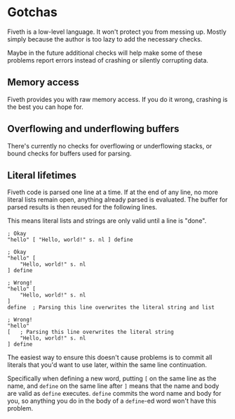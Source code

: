 # Gotchas

Fiveth is a low-level language. It won't protect you from messing up. Mostly
simply because the author is too lazy to add the necessary checks.

Maybe in the future additional checks will help make some of these problems
report errors instead of crashing or silently corrupting data.

## Memory access

Fiveth provides you with raw memory access. If you do it wrong, crashing is the
best you can hope for.

## Overflowing and underflowing buffers

There's currently no checks for overflowing or underflowing stacks, or bound
checks for buffers used for parsing.

## Literal lifetimes

Fiveth code is parsed one line at a time. If at the end of any line, no more
literal lists remain open, anything already parsed is evaluated. The buffer for
parsed results is then reused for the following lines.

This means literal lists and strings are only valid until a line is "done".

```
; Okay
"hello" [ "Hello, world!" s. nl ] define

; Okay
"hello" [
    "Hello, world!" s. nl
] define

; Wrong!
"hello" [
    "Hello, world!" s. nl
]
define  ; Parsing this line overwrites the literal string and list

; Wrong!
"hello"
[   ; Parsing this line overwrites the literal string
    "Hello, world!" s. nl
] define
```

The easiest way to ensure this doesn't cause problems is to commit all literals
that you'd want to use later, within the same line continuation.

Specifically when defining a new word, putting `[` on the same line as the name,
and `define` on the same line after `]` means that the name and body are valid
as `define` executes. `define` commits the word name and body for you, so
anything you do in the body of a `define`-ed word won't have this problem.
